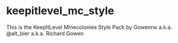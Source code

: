 # keepitlevel_mc_style

This is the KeepItLevel Minecolonies Style Pack by Gowenrw a.k.a. @alt_bier a.k.a. Richard Gowen


